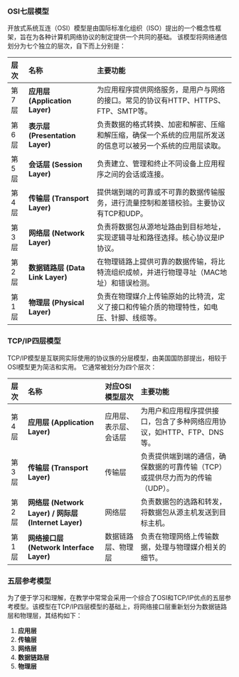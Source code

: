 
### OSI七层模型

开放式系统互连（OSI）模型是由国际标准化组织（ISO）提出的一个概念性框架，旨在为各种计算机网络协议的制定提供一个共同的基础。 该模型将网络通信划分为七个独立的层次，自下而上分别是：

| 层次 | 名称 | 主要功能 |
| :--- | :--- | :--- |
| 第7层 | **应用层 (Application Layer)** | 为应用程序提供网络服务，是用户与网络的接口。常见的协议有HTTP、HTTPS、FTP、SMTP等。 |
| 第6层 | **表示层 (Presentation Layer)** | 负责数据的格式转换、加密和解密、压缩和解压缩，确保一个系统的应用层所发送的信息可以被另一个系统的应用层读取。 |
| 第5层 | **会话层 (Session Layer)** | 负责建立、管理和终止不同设备上应用程序之间的会话或连接。 |
| 第4层 | **传输层 (Transport Layer)** | 提供端到端的可靠或不可靠的数据传输服务，进行流量控制和差错校验。主要协议有TCP和UDP。 |
| 第3层 | **网络层 (Network Layer)** | 负责将数据包从源地址路由到目标地址，实现逻辑寻址和路径选择。核心协议是IP协议。 |
| 第2层 | **数据链路层 (Data Link Layer)** | 在物理链路上提供可靠的数据传输，将比特流组织成帧，并进行物理寻址（MAC地址）和错误检测。 |
| 第1层 | **物理层 (Physical Layer)** | 负责在物理媒介上传输原始的比特流，定义了接口和传输介质的物理特性，如电压、针脚、线缆等。 |

### TCP/IP四层模型

TCP/IP模型是互联网实际使用的协议族的分层模型，由美国国防部提出，相较于OSI模型更为简洁和实用。 它通常被划分为四个层次：

| 层次 | 名称 | 对应OSI模型层次 | 主要功能 |
| :--- | :--- | :--- | :--- |
| 第4层 | **应用层 (Application Layer)** | 应用层、表示层、会话层 | 为用户和应用程序提供接口，包含了多种网络应用协议，如HTTP、FTP、DNS等。 |
| 第3层 | **传输层 (Transport Layer)** | 传输层 | 负责提供端到端的通信，确保数据的可靠传输（TCP）或提供尽力而为的传输（UDP）。 |
| 第2层 | **网络层 (Network Layer) / 网际层 (Internet Layer)** | 网络层 | 负责数据包的选路和转发，将数据包从源主机发送到目标主机。 |
| 第1层 | **网络接口层 (Network Interface Layer)** | 数据链路层、物理层 | 负责在物理网络上传输数据，处理与物理媒介相关的细节。 |

### 五层参考模型

为了便于学习和理解，在教学中常常会采用一个综合了OSI和TCP/IP优点的五层参考模型。该模型在TCP/IP四层模型的基础上，将网络接口层重新划分为数据链路层和物理层，其结构如下：

1.  **应用层**
2.  **传输层**
3.  **网络层**
4.  **数据链路层**
5.  **物理层**
